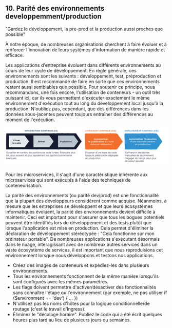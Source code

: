 ## 10. Parité des environnements developpemment/production

"Gardez le développement, la pre-prod et la production aussi proches que possible"

À notre époque, de nombreuses organisations cherchent à faire évoluer et à renforcer l'innovation de leurs systèmes d'information de manière rapide et efficace. 

Les applications d'entreprise évoluent dans différents environnements au cours de leur cycle de développement. En règle générale, ces environnements sont les suivants : développement, test, préproduction et production. Il est recommandé de faire en sorte que ces environnements restent aussi semblables que possible.
Pour soutenir ce principe, nous recommandons, une fois encore, l'utilisation de conteneurs - un outil très puissant ici, car ils vous permettent d'exécuter exactement le même environnement d'exécution tout au long du développement local jusqu'à la production. N'oubliez pas, cependant, que des différences dans les données sous-jacentes peuvent toujours entraîner des différences au moment de l'exécution.

![](../images/cicd.png)

Pour les microservices, il s'agit d'une caractéristique inhérente aux microservices qui sont exécutés à l'aide des techniques de conteneurisation.

La parité des environnements (ou parité dev/prod) est une fonctionnalité que la plupart des développeurs considèrent comme acquise. Néanmoins, à mesure que les entreprises se développent et que leurs écosystèmes informatiques évoluent, la parité des environnements devient difficile à maintenir.
Ceci est important pour s'assurer que tous les bogues potentiels peuvent être identifiés lors du développement et des tests plutôt que lorsque l'application est mise en production. Cela permet d'éliminer la déclaration de développement stéréotypée : "Cela fonctionne sur mon ordinateur portable". De nombreuses applications s'exécutant désormais dans le nuage, interagissant avec de nombreux autres services dans un vaste écosystème de services, il est important que nous reproduisions cet environnement lorsque nous développons et testons nos applications.

- Créez des images de conteneurs et expédiez-les dans plusieurs environnements.
- Tous les environnements fonctionnent de la même manière lorsqu'ils sont configurés avec les mêmes paramètres.
- Les flags doivent permettre d'activer/désactiver des fonctionnalités sans connaître l'étape ou l'environnement (par exemple, ne pas utiliser if ($environment == 'dev') { ... })
- N'utilisez pas les noms d'hôtes pour la logique conditionnelle/de routage (c'est le travail d'Ingress).
-  Éliminez le "décalage horaire". Publiez le code qui a été écrit quelques heures plus tard au lieu de plusieurs jours ou semaines.